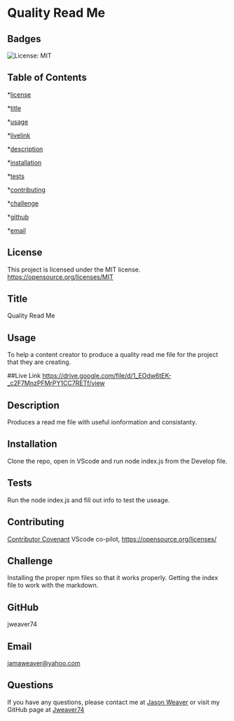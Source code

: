 # Quality Read Me
  ## Badges
  ![License: MIT](https://img.shields.io/badge/License-MIT-yellow.svg)

  ## Table of Contents
  *[license](#license)

  *[title](#title)

  *[usage](#usage)

  *[livelink](#livelink)

  *[description](#description)

  *[installation](#installation)

  *[tests](#tests)

  *[contributing](#contributing)

  *[challenge](#challenge)

  *[github](#github)

  *[email](#email)

  ## License
  This project is licensed under the MIT license.
  https://opensource.org/licenses/MIT


  ## Title
  Quality Read Me


  ## Usage
  To help a content creator to produce a quality read me file for the project that they are creating.
  
  ##Live Link
  https://drive.google.com/file/d/1_EOdw6tEK-_c2F7MnzPFMrPY1CC7RETf/view


  ## Description
  Produces a read me file with useful ionformation and consistanty.


  ## Installation
  Clone the repo, open in VScode and run node index.js from the Develop file.


  ## Tests
  Run the node index.js and fill out info to test the useage.


  ## Contributing
  [Contributor Covenant](https://www.contributor-covenant.org/)
  VScode co-pilot, https://opensource.org/licenses/


  ## Challenge
  Installing the proper npm files so that it works properly. Getting the index file to work with the markdown.


  ## GitHub
  jweaver74


  ## Email
  jamaweaver@yahoo.com


  ## Questions
  If you have any questions, please contact me at [Jason Weaver](Jamaweaver@yahoo.com) or visit my GitHub page at [Jweaver74](https://github.com/Jweaver74)

